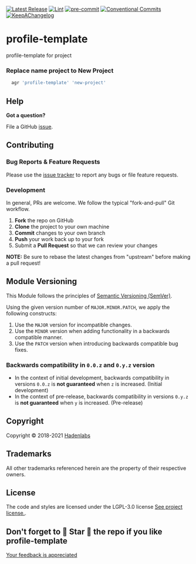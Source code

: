<!--


  ** DO NOT EDIT THIS FILE
  **
  ** 1) Make all changes to `README.yaml`
  ** 2) Run`make readme` to rebuild this file.
  **
  ** (We maintain HUNDREDS of open source projects. This is how we maintain our sanity.)
  **


  -->

 



 <!-- Space: PROFILE-TEMPLATE --> 

 <!-- Title: readme --> 



 [![Latest Release](https://img.shields.io/github/release/hadenlabs/profile-template)](https://github.com/hadenlabs/profile-template/releases) [![Lint](https://img.shields.io/github/workflow/status/hadenlabs/profile-template/lint-code)](https://github.com/hadenlabs/profile-template/actions?workflow=lint-code) [![pre-commit](https://img.shields.io/badge/pre--commit-enabled-brightgreen?logo=pre-commit&logoColor=white)](https://github.com/pre-commit/pre-commit) [![Conventional Commits](https://img.shields.io/badge/Conventional%20Commits-1.0.0-yellow)](https://conventionalcommits.org) [![KeepAChangelog](https://img.shields.io/badge/Keep%20A%20Changelog-1.0.0-%23E05735)](https://keepachangelog.com)

# profile-template

 
profile-template for project

### Replace name project to New Project

```bash
  agr 'profile-template' 'new-project'
``` 




























## Help

**Got a question?**

File a GitHub [issue](https://github.com/hadenlabs/profile-template/issues).

## Contributing

### Bug Reports & Feature Requests

Please use the [issue tracker](https://github.com/hadenlabs/profile-template/issues) to report any bugs or file feature requests.

### Development

In general, PRs are welcome. We follow the typical "fork-and-pull" Git workflow.

1.  **Fork** the repo on GitHub
2.  **Clone** the project to your own machine
3.  **Commit** changes to your own branch
4.  **Push** your work back up to your fork
5.  Submit a **Pull Request** so that we can review your changes

**NOTE:** Be sure to rebase the latest changes from "upstream" before making a pull request!

## Module Versioning

This Module follows the principles of [Semantic Versioning (SemVer)](https://semver.org/).

Using the given version number of `MAJOR.MINOR.PATCH`, we apply the following constructs:

1. Use the `MAJOR` version for incompatible changes.
1. Use the `MINOR` version when adding functionality in a backwards compatible manner.
1. Use the `PATCH` version when introducing backwards compatible bug fixes.

### Backwards compatibility in `0.0.z` and `0.y.z` version

- In the context of initial development, backwards compatibility in versions `0.0.z` is **not guaranteed** when `z` is
  increased. (Initial development)
- In the context of pre-release, backwards compatibility in versions `0.y.z` is **not guaranteed** when `y` is
  increased. (Pre-release)




## Copyright

Copyright © 2018-2021 [Hadenlabs](https://hadenlabs.com)



## Trademarks

All other trademarks referenced herein are the property of their respective owners.






## License

The code and styles are licensed under the LGPL-3.0 license [See project license.](LICENSE).



## Don't forget to 🌟 Star 🌟 the repo if you like profile-template

[Your feedback is appreciated](https://github.com/hadenlabs/profile-template/issues)
